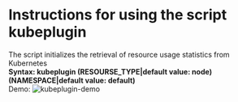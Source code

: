 # Instructions for using the script kubeplugin  
The script initializes the retrieval of resource usage statistics from Kubernetes  
**Syntax: kubeplugin (RESOURSE_TYPE|default value: node) (NAMESPACE|default value: default)**  
Demo:
![kubeplugin-demo](https://github.com/1minEpowMinX/kbot/assets/129176682/f5890dda-38be-4046-b428-3353480351fa)
